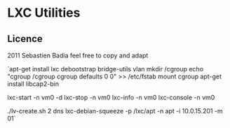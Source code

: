 LXC Utilities
=============

Licence
-------
2011 Sebastien Badia
feel free to copy and adapt

`apt-get install lxc debootstrap bridge-utils vlan
mkdir /cgroup
echo "cgroup        /cgroup        cgroup        defaults    0    0" >> /etc/fstab
mount cgroup
apt-get install libcap2-bin

lxc-start -n vm0 -d
lxc-stop -n vm0
lxc-info -n vm0
lxc-console -n vm0

./lv-create.sh 2 dns
lxc-debian-squeeze -p /lxc/apt -n apt -i 10.0.15.201 -m 01`
